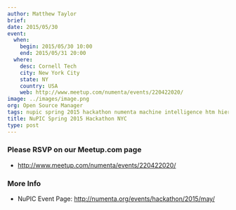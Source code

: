```yaml
---
author: Matthew Taylor
brief:
date: 2015/05/30
event:
  when:
    begin: 2015/05/30 10:00
    end: 2015/05/31 20:00
  where:
    desc: Cornell Tech
    city: New York City
    state: NY
    country: USA
    web: http://www.meetup.com/numenta/events/220422020/
image: ../images/image.png
org: Open Source Manager
tags: nupic spring 2015 hackathon numenta machine intelligence htm hierarchical temporal memory
title: NuPIC Spring 2015 Hackathon NYC
type: post
---
```


### Please RSVP on our Meetup.com page

* http://www.meetup.com/numenta/events/220422020/

### More Info

* NuPIC Event Page: http://numenta.org/events/hackathon/2015/may/

